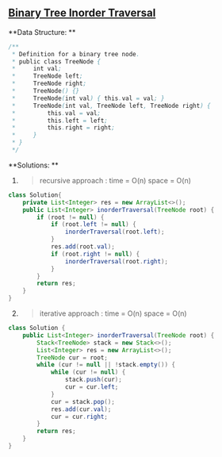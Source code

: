 ## [Binary Tree Inorder Traversal](https://leetcode.com/problems/binary-tree-inorder-traversal/)
**Data Structure: **
```java
/**
 * Definition for a binary tree node.
 * public class TreeNode {
 *     int val;
 *     TreeNode left;
 *     TreeNode right;
 *     TreeNode() {}
 *     TreeNode(int val) { this.val = val; }
 *     TreeNode(int val, TreeNode left, TreeNode right) {
 *         this.val = val;
 *         this.left = left;
 *         this.right = right;
 *     }
 * }
 */
```
**Solutions: **
1. > recursive approach : time = O(n) space = O(n)

```java
class Solution{
	private List<Integer> res = new ArrayList<>();
    public List<Integer> inorderTraversal(TreeNode root) {  
        if (root != null) {
            if (root.left != null) {
                inorderTraversal(root.left);
            }
            res.add(root.val);
            if (root.right != null) {
                inorderTraversal(root.right);
            }
        }
        return res;
    }
}
```

2. > iterative approach : time = O(n) space = O(n)

```java
class Solution {
    public List<Integer> inorderTraversal(TreeNode root) {  
        Stack<TreeNode> stack = new Stack<>();
        List<Integer> res = new ArrayList<>();
        TreeNode cur = root;
        while (cur != null || !stack.empty()) {
            while (cur != null) {
                stack.push(cur);
                cur = cur.left;
            }
            cur = stack.pop();
            res.add(cur.val);
            cur = cur.right;
        }
        return res;
    }
}
```

